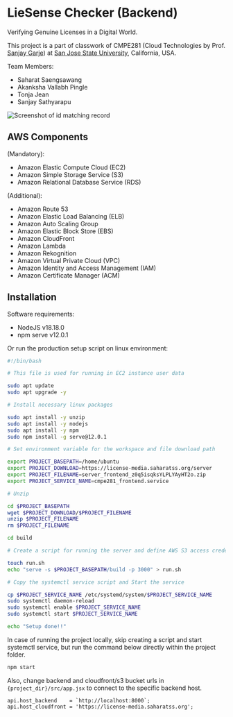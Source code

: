 # LieSense Checker (Backend)

Verifying Genuine Licenses in a Digital World.

This project is a part of classwork of CMPE281 (Cloud Technologies by Prof. [Sanjay Garje](https://www.linkedin.com/in/sanjaygarje/)) at [San Jose State University](https://www.sjsu.edu), California, USA.

Team Members:
-	Saharat Saengsawang
- Akanksha Vallabh Pingle
-	Tonja Jean
-	Sanjay Sathyarapu

![Screenshot of id matching record](https://github.com/saharatss-sjsu/CMPE281-P2-FrontEnd/blob/main/screenshots/Screenshot%202023-11-30%20at%204.19.02%E2%80%AFPM.jpg?raw=true)

## AWS Components

(Mandatory):
- Amazon Elastic Compute Cloud (EC2)
- Amazon Simple Storage Service (S3)
- Amazon Relational Database Service (RDS)

(Additional):
- Amazon Route 53
- Amazon Elastic Load Balancing (ELB)
- Amazon Auto Scaling Group
- Amazon Elastic Block Store (EBS)
- Amazon CloudFront
- Amazon Lambda
- Amazon Rekognition
- Amazon Virtual Private Cloud (VPC)
- Amazon Identity and Access Management (IAM)
- Amazon Certificate Manager (ACM)
 
## Installation

Software requirements:
- NodeJS v18.18.0
- npm serve v12.0.1

Or run the production setup script on linux environment:

```bash
#!/bin/bash

# This file is used for running in EC2 instance user data

sudo apt update
sudo apt upgrade -y

# Install necessary linux packages

sudo apt install -y unzip
sudo apt install -y nodejs
sudo apt install -y npm
sudo npm install -g serve@12.0.1

# Set environment variable for the workspace and file download path

export PROJECT_BASEPATH=/home/ubuntu
export PROJECT_DOWNLOAD=https://license-media.saharatss.org/server
export PROJECT_FILENAME=server_frontend_z0q5isqksYLPLYAyHT2o.zip
export PROJECT_SERVICE_NAME=cmpe281_frontend.service

# Unzip

cd $PROJECT_BASEPATH
wget $PROJECT_DOWNLOAD/$PROJECT_FILENAME
unzip $PROJECT_FILENAME
rm $PROJECT_FILENAME

cd build

# Create a script for running the server and define AWS S3 access credential

touch run.sh
echo "serve -s $PROJECT_BASEPATH/build -p 3000" > run.sh

# Copy the systemctl service script and Start the service

cp $PROJECT_SERVICE_NAME /etc/systemd/system/$PROJECT_SERVICE_NAME
sudo systemctl daemon-reload
sudo systemctl enable $PROJECT_SERVICE_NAME
sudo systemctl start $PROJECT_SERVICE_NAME

echo "Setup done!!"
```

In case of running the project locally, skip creating a script and start systemctl service, but run the command below directly within the project folder.

```bash
npm start
```

Also, change backend and cloudfront/s3 bucket urls in `{project_dir}/src/app.jsx` to connect to the specific backend host.

```
api.host_backend    = `http://localhost:8000`;
api.host_cloudfront = 'https://license-media.saharatss.org';
```